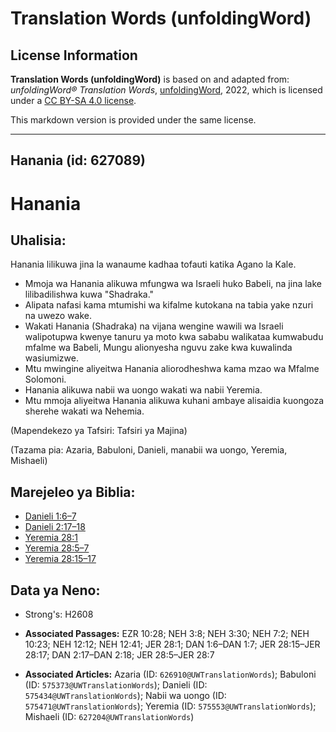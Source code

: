 # Translation Words (unfoldingWord)

## License Information

**Translation Words (unfoldingWord)** is based on and adapted from: _unfoldingWord® Translation Words_, [unfoldingWord](https://unfoldingword.org/utw), 2022, which is licensed under a [CC BY-SA 4.0 license](https://creativecommons.org/licenses/by-sa/4.0/legalcode.en).

This markdown version is provided under the same license.



--------------------------------

## Hanania (id: 627089)

Hanania
=======

Uhalisia:
---------

Hanania lilikuwa jina la wanaume kadhaa tofauti katika Agano la Kale.

* Mmoja wa Hanania alikuwa mfungwa wa Israeli huko Babeli, na jina lake lilibadilishwa kuwa "Shadraka."
* Alipata nafasi kama mtumishi wa kifalme kutokana na tabia yake nzuri na uwezo wake.
* Wakati Hanania (Shadraka) na vijana wengine wawili wa Israeli walipotupwa kwenye tanuru ya moto kwa sababu walikataa kumwabudu mfalme wa Babeli, Mungu alionyesha nguvu zake kwa kuwalinda wasiumizwe.
* Mtu mwingine aliyeitwa Hanania aliorodheshwa kama mzao wa Mfalme Solomoni.
* Hanania alikuwa nabii wa uongo wakati wa nabii Yeremia.
* Mtu mmoja aliyeitwa Hanania alikuwa kuhani ambaye alisaidia kuongoza sherehe wakati wa Nehemia.

(Mapendekezo ya Tafsiri: Tafsiri ya Majina)

(Tazama pia: Azaria, Babuloni, Danieli, manabii wa uongo, Yeremia, Mishaeli)

Marejeleo ya Biblia:
--------------------

* [Danieli 1:6–7](https://ref.ly/Dan1:6-Dan1:7)
* [Danieli 2:17–18](https://ref.ly/Dan2:17-Dan2:18)
* [Yeremia 28:1](https://ref.ly/Jer28:1)
* [Yeremia 28:5–7](https://ref.ly/Jer28:5-Jer28:7)
* [Yeremia 28:15–17](https://ref.ly/Jer28:15-Jer28:17)

Data ya Neno:
-------------

* Strong's: H2608

* **Associated Passages:** EZR 10:28; NEH 3:8; NEH 3:30; NEH 7:2; NEH 10:23; NEH 12:12; NEH 12:41; JER 28:1; DAN 1:6–DAN 1:7; JER 28:15–JER 28:17; DAN 2:17–DAN 2:18; JER 28:5–JER 28:7
* **Associated Articles:** Azaria (ID: `626910@UWTranslationWords`); Babuloni (ID: `575373@UWTranslationWords`); Danieli (ID: `575434@UWTranslationWords`); Nabii wa uongo (ID: `575471@UWTranslationWords`); Yeremia (ID: `575553@UWTranslationWords`); Mishaeli (ID: `627204@UWTranslationWords`)

